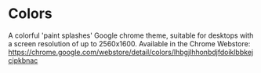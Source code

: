 # Colors
A colorful 'paint splashes' Google chrome theme, suitable for desktops with a screen resolution of up to 2560x1600.  Available in the Chrome Webstore: https://chrome.google.com/webstore/detail/colors/lhbgjlhhonbdjfdoiklbbkejcipkbnac
